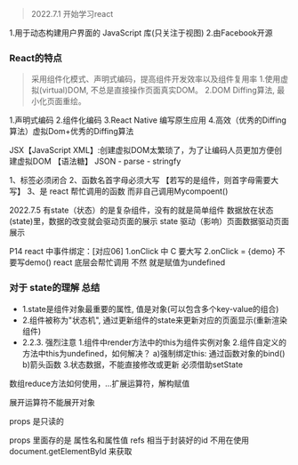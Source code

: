 > 2022.7.1 开始学习react

1.用于动态构建用户界面的 JavaScript 库(只关注于视图)
2.由Facebook开源
### React的特点
> 采用组件化模式、声明式编码，提高组件开发效率以及组件复用率
1.使用虚拟(virtual)DOM, 不总是直接操作页面真实DOM。
2.DOM Diffing算法, 最小化页面重绘。

1.声明式编码
2.组件化编码
3.React Native 编写原生应用
4.高效（优秀的Diffing算法）虚拟Dom+优秀的Diffing算法

JSX【JavaScript XML】:创建虚拟DOM太繁琐了，为了让编码人员更加方便创建虚拟DOM  【语法糖】
JSON
    - parse
    - stringfy


1、标签必须闭合
2、函数名首字母必须大写    【若写的是组件，则首字母需要大写】
3、是 react 帮忙调用的函数  而非自己调用Mycompoent()

2022.7.5
有state（状态）的是复杂组件，没有的就是简单组件
数据放在状态(state)里，数据的改变就会驱动页面的展示
state 驱动（影响）页面数据驱动页面展示

P14 react 中事件绑定：[对应06]
1.onClick 中 C 要大写 
2.onClick = {demo} 不要写demo() react 底层会帮忙调用 不然 就是赋值为undefined

### 对于 state的理解 总结
  - 1.state是组件对象最重要的属性, 值是对象(可以包含多个key-value的组合)
  - 2.组件被称为"状态机", 通过更新组件的state来更新对应的页面显示(重新渲染组件)
   - 2.2.3. 强烈注意
     1.组件中render方法中的this为组件实例对象
     2.组件自定义的方法中this为undefined，如何解决？
      a)强制绑定this: 通过函数对象的bind()
       b)箭头函数
     3.状态数据，不能直接修改或更新 必须借助setState

数组reduce方法如何使用，...扩展运算符，解构赋值

展开运算符不能展开对象

props 是只读的

props 里面存的是 属性名和属性值
refs 相当于封装好的id 不用在使用document.getElementById 来获取
